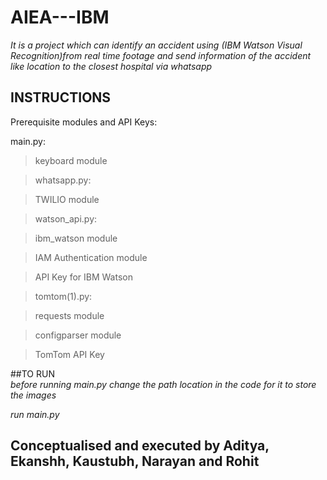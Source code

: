 # AIEA---IBM
*It is a project which can identify an accident using (IBM Watson Visual Recognition)from real time footage and send information of the accident like location to the closest* *hospital via whatsapp*

## INSTRUCTIONS

Prerequisite modules and  API Keys:

main.py:<br />
> keyboard module<br />

> whatsapp.py:<br />

> TWILIO module<br />

> watson_api.py:<br />

> ibm_watson module<br />

> IAM Authentication module<br />

> API Key for IBM Watson<br />

> tomtom(1).py:<br />

> requests module<br />

> configparser module<br />

> TomTom API Key<br />

##TO RUN<br />
*before running main.py change the path location in the code for it to store the images*

*run main.py*


## Conceptualised and executed by Aditya, Ekanshh, Kaustubh, Narayan and Rohit
